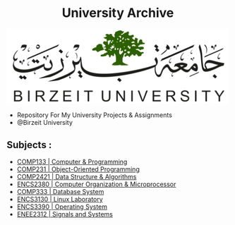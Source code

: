  <H1 align="center" > <strong> University Archive </strong> </H1>
 
![](bzu.png)
  - Repository For My University Projects & Assignments 
  - @Birzeit University  
## Subjects :
  * [COMP133 | Computer & Programming](https://github.com/Eyab0/University/tree/main/COMP133%20-%20Computer%20%26%20Programming)
  * [COMP231 | Object-Oriented Programming](https://github.com/Eyab0/University/tree/main/COMP231%20-%20Object-Oriented%20Programming) 
  * [COMP2421 | Data Structure & Algorithms](https://github.com/Eyab0/University/tree/main/COMP2421%20-%20Data%20Structure%20%26%20Algorithms) 
  * [ENCS2380 | Computer Organization & Microprocessor](https://github.com/Eyab0/University/tree/main/ENCS2380%20-%20ARM%20Assembly%20Project) 
  * [COMP333 | Database System](https://github.com/Eyab0/University/tree/main/COMP333%20-%20Database%20System) 
  * [ENCS3130 | Linux Laboratory](https://github.com/Eyab0/University/tree/main/ENCS3130%20-%20Linux%20Laboratory) 
  * [ENCS3390 | Operating System](https://github.com/Eyab0/University/tree/main/ENCS3390%20-%20Operating%20System) 
  * [ENEE2312 | Signals and Systems](https://github.com/Eyab0/University/tree/main/ENEE2312%20-%20Signals%20and%20Systems) 

